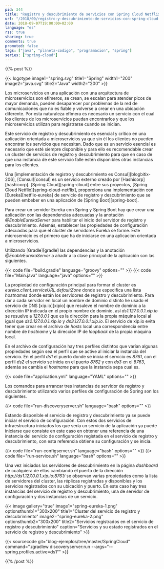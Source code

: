 ```yaml
---
pid: 344
title: "Registro y descubrimiento de servicios con Spring Cloud Netflix"
url: "/2018/09/registro-y-descubrimiento-de-servicios-con-spring-cloud-netflix/"
date: 2018-09-07T19:00:00+02:00
language: "es"
rss: true
sharing: true
comments: true
promoted: false
tags: ["java", "planeta-codigo", "programacion", "spring"]
series: ["spring-cloud"]
---
```


{{% post %}}

{{< logotype image1="spring.svg" title1="Spring" width1="200" image2="java.svg" title2="Java" width2="200" >}}

Los microservicios en una aplicación con una arquitectura de microservicios son efímeros, se crean, se escalan para atender picos de mayor demanda, pueden desaparecer por problemas de la red de comunicaciones que no es fiable y volverse a crear en una ubicación diferente. Por esta naturaleza efímera es necesario un servicio con el cual los clientes de los microservicios puedan encontrarlos y que los microservicios utilizan para registrarse cuando se inician.

Este servicio de registro y descubrimiento es esencial y crítico en una aplicación orientada a microservicios ya que sin él los clientes no pueden encontrar los servicios que necesitan. Dado que es un servicio esencial es necesario que esté siempre disponible y para ello es recomendable crear un cluster de servicios de registro y descubrimiento para que en caso de que una instancia de este servicio falle estén disponibles otras instancias para los clientes.

Una [implementación de registro y descubrimiento es Consul][blogbitix-206], [Consul][consul] es un servicio externo creado por [Hashicorp][hashicorp]. [Spring Cloud][spring-cloud] entre sus proyectos, [Spring Cloud Netflix][spring-cloud-netflix], proporciona una implementación con [Eureka][netflix-eureka] de servicio de registro y descubrimiento que se pueden embeber en una aplicación de [Spring Boot][spring-boot].

Para crear un servidor Eureka con Spring y Spring Boot hay que crear una aplicación con las dependencias adecuadas y la anotación _@EnableEurekaServer_ para habilitar el inicio del servidor de registro y descubrimiento. Además, establecer las propiedades de configuración adecuadas para que el cluster de servidores Eureka se forme. Este microservicio es el primero que ha de iniciarse en una aplicación orientada a microservicios.

Utilizando [Gradle][gradle] las dependencias y la anotación _@EnableEurekaServer_ a añadir a la clase principal de la aplicación son las siguientes.

{{< code file="build.gradle" language="groovy" options="" >}}
{{< code file="Main.java" language="java" options="" >}}

La propiedad de configuración principal para formar el cluster es _eureka.client.serviceURL.defaultZone_ donde se especifica una lista _hostnames_ donde están los servidores de registro y descubrimiento. Para dar a cada servidor en local un nombre de dominio distinto he usado el servicio de DNS [xip.io][xipio] que resuleve el nombre de dominio a la dirección IP indicada en el propio nombre de dominio, así _ds1.127.0.0.1.xip.io_ se resuelve a _127.0.0.1_ que es la dirección para la propia máquina local al igual que _ds2.127.0.0.1.xip.io_ y _ds3.127.0.0.1.xip.io_. El servicio de xip.io evita tener que crear en el archivo de _hosts_ local una correspondencia entre nombre de _hostname_ y la dirección IP de _loopback_ de la propia máquina local.

En el archivo de configuración hay tres perfiles distintos que varían algunas propiedades según sea el perfil que se active al iniciar la instancia del servicio. En el perfil _ds1_ el puerto donde se inicia el servicio es _8761_, con el perfil _ds2_ el servicio se inicia en el puerto _8762_ y con _ds3_ en el _8763_, además se cambia el _hostname_ para que la instancia sepa cual es.

{{< code file="application.yml" language="YAML" options="" >}}

Los comandos para arrancar tres instancias de servidor de registro y descubrimiento utilizando varios perfiles de configuración de Spring son los siguientes.

{{< code file="run-discoveryserver.sh" language="bash" options="" >}}

Estando disponible el servicio de registro y descubrimiento ya se puede iniciar el servicio de configuración. Con estos dos servicios de infraestructura iniciados los que sería un servicio de la aplicación ya puede iniciarse que consiste en este caso en obtener una referencia de una instancia del servicio de configuración registada en el servicio de registro y descubrimiento, con esta referencia obtiene su configuración y se inicia.

{{< code file="run-configserver.sh" language="bash" options="" >}}
{{< code file="run-service.sh" language="bash" options="" >}}

Una vez iniciados los servidores de descubrimiento en la página _dashboard_ de cualquiera de ellos cambiando el puerto de la dirección _http\://ds1.127.0.0.1.xip.io:8761/_ se observan varias propiedades como la lista de servidores del cluster, las réplicas registradas y disponibles y los servicios registrados con su ubicación y puerto. En este caso hay tres instancias del servicio de registro y descubrimiento, una de servidor de configuración y dos instancias de un servicio. 

{{< image
    gallery="true"
    image1="spring-eureka-1.png" optionsthumb1="300x200" title1="Cluster del servicio de registro y descubrimiento"
    image2="spring-eureka-2.png" optionsthumb2="300x200" title2="Servicios registrados en el servicio de registro y descubrimiento"
    caption="Servicios y su estado registrados en el servicio de registro y descubrimiento" >}}

{{< sourcecode git="blog-ejemplos/tree/master/SpringCloud" command="./gradlew discoveryserver:run --args=\"--spring.profiles.active=ds1\"" >}}

{{% /post %}}
